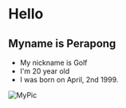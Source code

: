 # Hello
## Myname is Perapong
* My nickname is Golf
* I'm 20 year old
* I was born on April, 2nd 1999.


![MyPic](https://i.ibb.co/2WdLMFk/Mypig.jpg)
